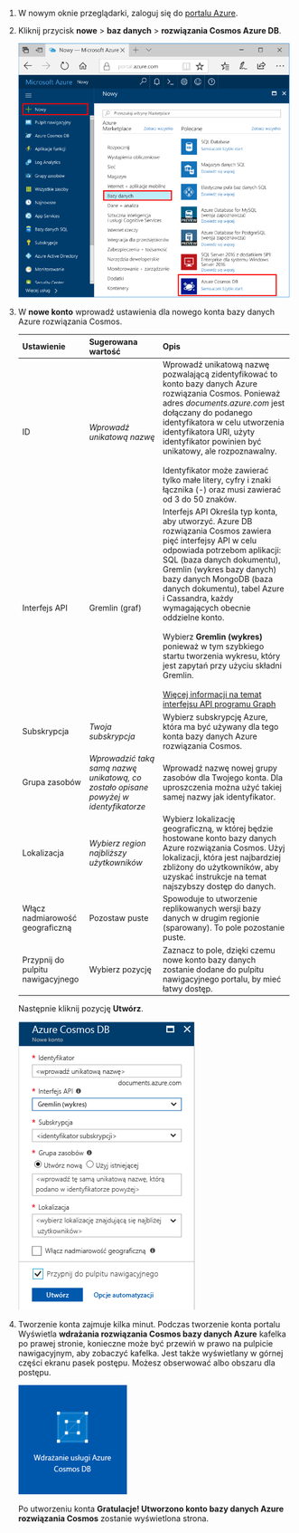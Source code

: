 1. W nowym oknie przeglądarki, zaloguj się do [portalu Azure](https://portal.azure.com/).

2. Kliknij przycisk **nowe** > **baz danych** > **rozwiązania Cosmos Azure DB**.
   
   ![Azure portalu okienko "Baz danych"](./media/cosmos-db-create-dbaccount-graph/create-nosql-db-databases-json-tutorial-1.png)

3. W **nowe konto** wprowadź ustawienia dla nowego konta bazy danych Azure rozwiązania Cosmos. 

    Ustawienie|Sugerowana wartość|Opis
    ---|---|---
    ID|*Wprowadź unikatową nazwę*|Wprowadź unikatową nazwę pozwalającą zidentyfikować to konto bazy danych Azure rozwiązania Cosmos. Ponieważ adres *documents.azure.com* jest dołączany do podanego identyfikatora w celu utworzenia identyfikatora URI, użyty identyfikator powinien być unikatowy, ale rozpoznawalny.<br><br>Identyfikator może zawierać tylko małe litery, cyfry i znaki łącznika (-) oraz musi zawierać od 3 do 50 znaków.
    Interfejs API|Gremlin (graf)|Interfejs API Określa typ konta, aby utworzyć. Azure DB rozwiązania Cosmos zawiera pięć interfejsy API w celu odpowiada potrzebom aplikacji: SQL (baza danych dokumentu), Gremlin (wykres bazy danych) bazy danych MongoDB (baza danych dokumentu), tabel Azure i Cassandra, każdy wymagających obecnie oddzielne konto. <br><br>Wybierz **Gremlin (wykres)** ponieważ w tym szybkiego startu tworzenia wykresu, który jest zapytań przy użyciu składni Gremlin.<br><br>[Więcej informacji na temat interfejsu API programu Graph](../articles/cosmos-db/graph-introduction.md)
    Subskrypcja|*Twoja subskrypcja*|Wybierz subskrypcję Azure, która ma być używany dla tego konta bazy danych Azure rozwiązania Cosmos. 
    Grupa zasobów|*Wprowadzić taką samą nazwę unikatową, co zostało opisane powyżej w identyfikatorze*|Wprowadź nazwę nowej grupy zasobów dla Twojego konta. Dla uproszczenia można użyć takiej samej nazwy jak identyfikator. 
    Lokalizacja|*Wybierz region najbliższy użytkowników*|Wybierz lokalizację geograficzną, w której będzie hostowane konto bazy danych Azure rozwiązania Cosmos. Użyj lokalizacji, która jest najbardziej zbliżony do użytkowników, aby uzyskać instrukcje na temat najszybszy dostęp do danych.
    Włącz nadmiarowość geograficzną| Pozostaw puste | Spowoduje to utworzenie replikowanych wersji bazy danych w drugim regionie (sparowany). To pole pozostanie puste.  
    Przypnij do pulpitu nawigacyjnego | Wybierz pozycję | Zaznacz to pole, dzięki czemu nowe konto bazy danych zostanie dodane do pulpitu nawigacyjnego portalu, by mieć łatwy dostęp.

    Następnie kliknij pozycję **Utwórz**.

    ![Blok nowego konta usługi Azure Cosmos DB](./media/cosmos-db-create-dbaccount-graph/create-nosql-db-databases-json-tutorial-2.png)

4. Tworzenie konta zajmuje kilka minut. Podczas tworzenie konta portalu Wyświetla **wdrażania rozwiązania Cosmos bazy danych Azure** kafelka po prawej stronie, konieczne może być przewiń w prawo na pulpicie nawigacyjnym, aby zobaczyć kafelka. Jest także wyświetlany w górnej części ekranu pasek postępu. Możesz obserwować albo obszaru dla postępu.

    ![Okienko Powiadomienia w witrynie Azure Portal](./media/cosmos-db-create-dbaccount-graph/deploying-cosmos-db.png)

    Po utworzeniu konta **Gratulacje! Utworzono konto bazy danych Azure rozwiązania Cosmos** zostanie wyświetlona strona. 
